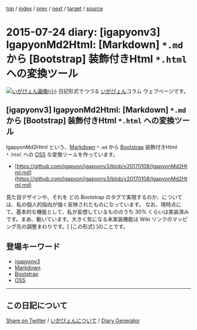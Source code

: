 [top](https://igapyon.github.io/diary/) 
 / [index](https://igapyon.github.io/diary/2015/index.html) 
 / [prev](https://igapyon.github.io/diary/2015/ig150714.html) 
 / [next](https://igapyon.github.io/diary/2015/ig150807.html) 
 / [target](https://igapyon.github.io/diary/2015/ig150724.html) 
 / [source](https://github.com/igapyon/diary/blob/gh-pages/2015/ig150724.html.src.md) 

2015-07-24 diary: [igapyonv3] IgapyonMd2Html: [Markdown] `*.md` から [Bootstrap] 装飾付きHtml `*.html` への変換ツール
=====================================================================================================
[![いがぴょん画像(小)](https://igapyon.github.io/diary/images/iga200306s.jpg "いがぴょん")](https://igapyon.github.io/diary/memo/memoigapyon.html) 日記形式でつづる [いがぴょん](https://igapyon.github.io/diary/memo/memoigapyon.html)コラム ウェブページです。

## [igapyonv3] IgapyonMd2Html: [Markdown] `*.md` から [Bootstrap] 装飾付きHtml `*.html` への変換ツール

IgapyonMd2Html という、[Markdown](../keyword/markdown.html) `*.md` から [Bootstrap](../keyword/bootstrap.html) 装飾付きHtml `*.html` への [OSS](../keyword/oss.html) な変換ツールを作っています。

* [https://github.com/igapyon/igapyonv3/blob/v20170108/IgapyonMd2Html.md](https://github.com/igapyon/igapyonv3/blob/v20170108/IgapyonMd2Html.md)

見た目デザインや、それを どの Bootstrap のタグで実現するのか、については、私の個人的指向が強く反映されたものになっています。
なお、現時点にて、基本的な機能として、私が妄想しているもののうち 30% くらいは実装済みです。まあ、動いています。大きく気になる未実装機能は Wiki リンクのマッピング先の調整まわりです。[ [この形式] ]のことです。

## 登場キーワード

* [igapyonv3](../keyword/igapyonv3.html)
* [Markdown](../keyword/markdown.html)
* [Bootstrap](../keyword/bootstrap.html)
* [OSS](../keyword/oss.html)

----------------------------------------------------------------------------------------------------

## この日記について

[Share on Twitter](https://twitter.com/intent/tweet?hashtags=igapyon%2Cdiary%2C%E3%81%84%E3%81%8C%E3%81%B4%E3%82%87%E3%82%93%2Cigapyonv3%2CMarkdown%2CBootstrap%2COSS&text=%5Bigapyonv3%5D+IgapyonMd2Html%3A+%5BMarkdown%5D+%60*.md%60+%E3%81%8B%E3%82%89+%5BBootstrap%5D+%E8%A3%85%E9%A3%BE%E4%BB%98%E3%81%8DHtml+%60*.html%60+%E3%81%B8%E3%81%AE%E5%A4%89%E6%8F%9B%E3%83%84%E3%83%BC%E3%83%AB&url=https%3A%2F%2Figapyon.github.io%2Fdiary%2F2015%2Fig150724.html) / [いがぴょんについて](https://igapyon.github.io/diary/memo/memoigapyon.html) / [Diary Generator](https://github.com/igapyon/igapyonv3)
